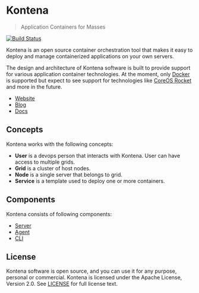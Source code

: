 # Kontena

> Application Containers for Masses

[![Build Status](https://travis-ci.org/kontena/kontena.svg?branch=master)](https://travis-ci.org/kontena/kontena)

Kontena is an open source container orchestration tool that makes it easy to deploy and manage containerized applications on your own servers.

The design and architecture of Kontena software is built to provide support for various application container technologies. At the moment, only [Docker](https://github.com/docker/docker) is supported but expect to see support for technologies like [CoreOS Rocket](https://github.com/coreos/rocket) and more in the future.

- [Website](http://www.kontena.io)
- [Blog](http://blog.kontena.io)
- [Docs](docs/)

## Concepts

Kontena works with the following concepts:

- **User** is a devops person that interacts with Kontena. User can have access to multiple grids.
- **Grid** is a cluster of host nodes.
- **Node** is a single server that belongs to grid.
- **Service** is a template used to deploy one or more containers.

## Components

Kontena consists of following components:

- [Server](server/)
- [Agent](agent)
- [CLI](https://github.com/kontena/kontena-cli/)


## License

Kontena software is open source, and you can use it for any purpose, personal or commercial. Kontena is licensed under the Apache License, Version 2.0. See [LICENSE](LICENSE) for full license text.
